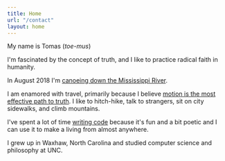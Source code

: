 ```yaml
---
title: Home
url: "/contact"
layout: home
---
```


My name is Tomas (*toe-mus*)

I'm fascinated by the concept of truth, and I like to practice radical faith in humanity.

In August 2018 I'm [canoeing down the Mississippi River](/mississippi.html).

I am enamored with travel, primarily because I believe [motion is the most effective path to truth](/writing/motion-as-the-most-effective-path-to-truth.html). I like to hitch-hike, talk to strangers, sit on city sidewalks, and climb mountains.

I've spent a lot of time [writing code](/projects.html) because it's fun and a bit poetic and I can use it to make a living from almost anywhere.

I grew up in Waxhaw, North Carolina and studied computer science and philosophy at UNC.